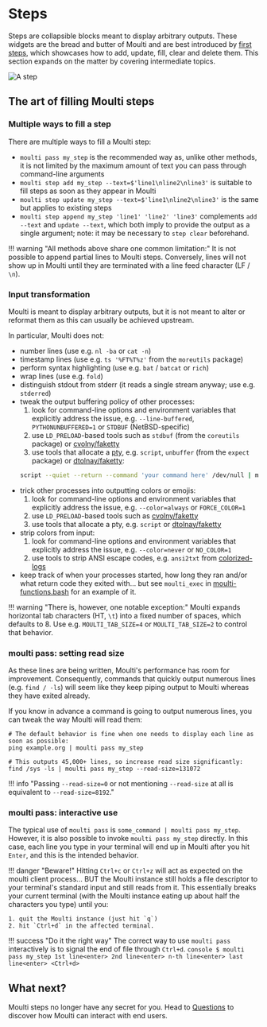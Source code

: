 # Steps

Steps are collapsible blocks meant to display arbitrary outputs.
These widgets are the bread and butter of Moulti and are best introduced by [first steps](first-steps.md), which showcases how to add, update, fill, clear and delete them.
This section expands on the matter by covering intermediate topics.

![A step](assets/images/step.svg)

## The art of filling Moulti steps

### Multiple ways to fill a step

There are multiple ways to fill a Moulti step:

- `moulti pass my_step` is the recommended way as, unlike other methods, it is not limited by the maximum amount of text you can pass through command-line arguments
- `moulti step add my_step --text=$'line1\nline2\nline3'` is suitable to fill steps as soon as they appear in Moulti
- `moulti step update my_step --text=$'line1\nline2\nline3'` is the same but applies to existing steps
- `moulti step append my_step 'line1' 'line2' 'line3'` complements `add --text` and `update --text`, which both imply to provide the output as a single argument; note: it may be necessary to `step clear` beforehand.

!!! warning "All methods above share one common limitation:"
    It is not possible to append partial lines to Moulti steps.
    Conversely, lines will not show up in Moulti until they are terminated with a line feed character (LF / `\n`).

### Input transformation

Moulti is meant to display arbitrary outputs, but it is not meant to alter or reformat them as this can usually be achieved upstream.

In particular, Moulti does not:

- number lines (use e.g. `nl -ba` or `cat -n`)
- timestamp lines (use e.g. `ts '%FT%T%z'` from the `moreutils` package)
- perform syntax highlighting (use e.g. `bat` / `batcat` or `rich`)
- wrap lines (use e.g. `fold`)
- distinguish stdout from stderr (it reads a single stream anyway; use e.g. `stderred`)
- tweak the output buffering policy of other processes:
    1. look for command-line options and environment variables that explicitly address the issue, e.g. `--line-buffered`, `PYTHONUNBUFFERED=1` or `STDBUF` (NetBSD-specific)
    2. use `LD_PRELOAD`-based tools such as `stdbuf` (from the `coreutils` package) or [cvolny/faketty](https://github.com/cvolny/faketty)
    3. use tools that allocate a [pty](https://en.wikipedia.org/wiki/Pseudoterminal), e.g. `script`, `unbuffer` (from the `expect` package) or [dtolnay/faketty](https://github.com/dtolnay/faketty):
    ```bash
    script --quiet --return --command 'your command here' /dev/null | moulti pass your_step
    ```
- trick other processes into outputting colors or emojis:
    1. look for command-line options and environment variables that explicitly address the issue, e.g. `--color=always` or `FORCE_COLOR=1`
    2. use `LD_PRELOAD`-based tools such as [cvolny/faketty](https://github.com/cvolny/faketty)
    3. use tools that allocate a pty, e.g. `script` or [dtolnay/faketty](https://github.com/dtolnay/faketty)
- strip colors from input:
    1. look for command-line options and environment variables that explicitly address the issue, e.g. `--color=never` or `NO_COLOR=1`
    2. use tools to strip ANSI escape codes, e.g. `ansi2txt` from [colorized-logs](https://github.com/kilobyte/colorized-logs)
- keep track of when your processes started, how long they ran and/or what return code they exited with... but see `moulti_exec` in [moulti-functions.bash](https://github.com/xavierog/moulti/blob/master/examples/moulti-functions.bash) for an example of it.

!!! warning "There is, however, one notable exception:"
    Moulti expands horizontal tab characters (HT, `\t`) into a fixed number of spaces, which defaults to 8. 
    Use e.g. `MOULTI_TAB_SIZE=4` or `MOULTI_TAB_SIZE=2` to control that behavior.

### moulti pass: setting read size

As these lines are being written, Moulti's performance has room for improvement. Consequently, commands that quickly output numerous lines (e.g. `find / -ls`) will seem like they keep piping output to Moulti whereas they have exited already.

If you know in advance a command is going to output numerous lines, you can tweak the way Moulti will read them:
```shell
# The default behavior is fine when one needs to display each line as soon as possible:
ping example.org | moulti pass my_step

# This outputs 45,000+ lines, so increase read size significantly:
find /sys -ls | moulti pass my_step --read-size=131072
```

!!! info "Passing `--read-size=0` or not mentioning `--read-size` at all is equivalent to `--read-size=8192`."

### moulti pass: interactive use

The typical use of `moulti pass` is `some_command | moulti pass my_step`.
However, it is also possible to invoke `moulti pass my_step` directly.
In this case, each line you type in your terminal will end up in Moulti after you hit `Enter`,
and this is the intended behavior.

!!! danger "Beware!"
    Hitting `Ctrl+c` or `Ctrl+z` will act as expected on the moulti client process...
    BUT the Moulti instance still holds a file descriptor to your terminal's standard input
    and still reads from it.
    This essentially breaks your current terminal (with the Moulti instance eating up about half the characters you type) until you:

    1. quit the Moulti instance (just hit `q`)
    2. hit `Ctrl+d` in the affected terminal.

!!! success "Do it the right way"
    The correct way to use `moulti pass` interactively is to signal the end of file through `Ctrl+d`.
    ```console
    $ moulti pass my_step
    1st line<enter>
    2nd line<enter>
    n-th line<enter>
    last line<enter>
    <Ctrl+d>
    ```

## What next?

Moulti steps no longer have any secret for you. Head to [Questions](questions.md) to discover how Moulti can interact with end users.
